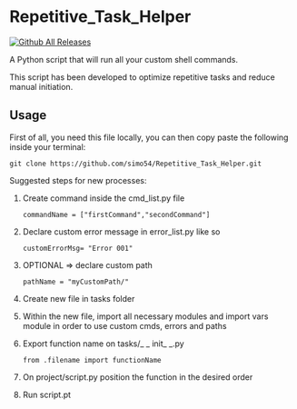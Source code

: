 # Repetitive_Task_Helper

[![Github All Releases](https://img.shields.io/badge/README.md-in%20progress-yellow)]()

A Python script that will run all your custom shell commands.

This script has been developed to optimize repetitive tasks and reduce manual initiation.

## Usage

First of all, you need this file locally, you can then copy paste the following inside your terminal:

```
git clone https://github.com/simo54/Repetitive_Task_Helper.git
```

Suggested steps for new processes:

1. Create command inside the cmd_list.py file

   ```
   commandName = ["firstCommand","secondCommand"]
   ```

2. Declare custom error message in error_list.py like so

   ```
   customErrorMsg= "Error 001"
   ```

3. OPTIONAL => declare custom path
   ```
   pathName = "myCustomPath/"
   ```
4. Create new file in tasks folder

5. Within the new file, import all necessary modules and import vars module in order to use custom cmds, errors and paths

6. Export function name on tasks/\_ _ init_ \_.py

   ```
   from .filename import functionName
   ```

7. On project/script.py position the function in the desired order
8. Run script.pt
